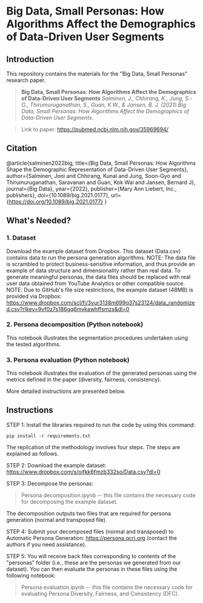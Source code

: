 # Big Data, Small Personas: How Algorithms Affect the Demographics of Data-Driven User Segments

## Introduction

This repository contains the materials for the "Big Data, Small Personas" research paper.


>**Big Data, Small Personas: How Algorithms Affect the Demographics of Data-Driven User Segments**
>*Salminen, J., Chhirang, K., Jung, S.-G., Thirumuruganathan, S., Guan, K.W., & Jansen, B. J. (2021).Big Data, Small Personas: How Algorithms Affect the Demographics of Data-Driven User Segments.*

>Link to paper: https://pubmed.ncbi.nlm.nih.gov/35969694/

## Citation

@article{salminen2022big,
  title={Big Data, Small Personas: How Algorithms Shape the Demographic Representation of Data-Driven User Segments},
  author={Salminen, Joni and Chhirang, Kunal and Jung, Soon-Gyo and Thirumuruganathan, Saravanan and Guan, Kok Wai and Jansen, Bernard J},
  journal={Big Data},
  year={2022},
  publisher={Mary Ann Liebert, Inc., publishers},
  doi={10.1089/big.2021.0177},
  url={https://doi.org/10.1089/big.2021.0177}
}

## What's Needed?

### 1. Dataset
Download the example dataset from Dropbox. This dataset (Data.csv) contains data to run the persona generation algorithms. NOTE: The data file is scrambled to protect business-sensitive information, and thus provide an example of data structure and dimensionality rather than real data. To generate meaningful personas, the data files should be replaced with real user data obtained from YouTube Analytics or other compatible source. NOTE: Due to GitHub's file size restrictions, the example dataset (48MB) is provided via Dropbox: https://www.dropbox.com/scl/fi/3yur3138m699q37s23124/data_randomized.csv?rlkey=9vf0z7s186gq6mykawhffsmzs&dl=0

### 2. Persona decomposition (Python notebook)
This notebook illustrates the segmentation procedures undertaken using the tested algorithms.

### 3. Persona evaluation (Python notebook)
This notebook illustrates the evaluation of the generated personas using the metrics defined in the paper (diversity, fairness, consistency).

More detailed instructions are presented below.

## Instructions

STEP 1: Install the libraries required to run the code by using this command:

    pip install -r requirements.txt

The replication of the methodology involves four steps. The steps are explained as follows.

STEP 2: Download the example dataset: https://www.dropbox.com/s/oifkk6fmzb332so/Data.csv?dl=0

STEP 3: Decompose the personas:

>Persona decomposition.ipynb -- this file contains the necessary code for decomposing the example dataset.

The decomposition outputs two files that are required for persona generation (normal and transposed file).

STEP 4: Submit your decomposed files (normal and transposed) to Automatic Persona Generation: https://persona.qcri.org (contact the authors if you need assistance).

STEP 5: You will receive back files corresponding to contents of the "personas" folder (i.e., these are the personas we generated from our dataset).
You can then evaluate the personas in these files using the following notebook:

> Persona evaluation.ipynb -- this file contains the necessary code for evaluating Persona Diversity, Fairness, and Consistency (DFC).



